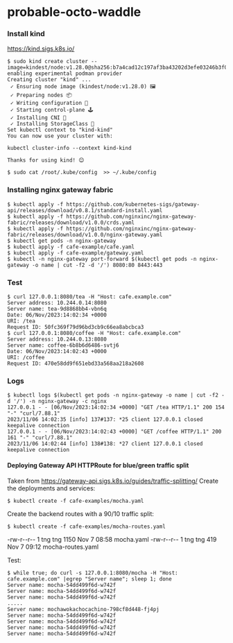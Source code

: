 # probable-octo-waddle
###  Install kind 
https://kind.sigs.k8s.io/
```
$ sudo kind create cluster --image=kindest/node:v1.28.0@sha256:b7a4cad12c197af3ba43202d3efe03246b3f0793f162afb40a33c923952d5b31
enabling experimental podman provider
Creating cluster "kind" ...
 ✓ Ensuring node image (kindest/node:v1.28.0) 🖼 
 ✓ Preparing nodes 📦  
 ✓ Writing configuration 📜 
 ✓ Starting control-plane 🕹️ 
 ✓ Installing CNI 🔌 
 ✓ Installing StorageClass 💾 
Set kubectl context to "kind-kind"
You can now use your cluster with:

kubectl cluster-info --context kind-kind

Thanks for using kind! 😊

$ sudo cat /root/.kube/config  >> ~/.kube/config 

```
### Installing nginx gateway fabric
```
$ kubectl apply -f https://github.com/kubernetes-sigs/gateway-api/releases/download/v0.8.1/standard-install.yaml
$ kubectl apply -f https://github.com/nginxinc/nginx-gateway-fabric/releases/download/v1.0.0/crds.yaml
$ kubectl apply -f https://github.com/nginxinc/nginx-gateway-fabric/releases/download/v1.0.0/nginx-gateway.yaml
$ kubectl get pods -n nginx-gateway
$ kubectl apply -f cafe-example/cafe.yaml
$ kubectl apply -f cafe-example/gateway.yaml
$ kubectl -n nginx-gateway port-forward $(kubectl get pods -n nginx-gateway -o name | cut -f2 -d '/') 8080:80 8443:443
```

### Test
```
$ curl 127.0.0.1:8080/tea -H "Host: cafe.example.com" 
Server address: 10.244.0.14:8080
Server name: tea-9d8868bb4-vbn6q
Date: 06/Nov/2023:14:02:34 +0000
URI: /tea
Request ID: 50fc369f79d96bd3cb9c66ea8abcbca3
$ curl 127.0.0.1:8080/coffee -H "Host: cafe.example.com" 
Server address: 10.244.0.13:8080
Server name: coffee-6b8b6d6486-svtj6
Date: 06/Nov/2023:14:02:43 +0000
URI: /coffee
Request ID: 470e58dd9f651ebd33a568aa218a2608
```
### Logs
```
$ kubectl logs $(kubectl get pods -n nginx-gateway -o name | cut -f2 -d '/') -n nginx-gateway -c nginx
127.0.0.1 - - [06/Nov/2023:14:02:34 +0000] "GET /tea HTTP/1.1" 200 154 "-" "curl/7.88.1"
2023/11/06 14:02:35 [info] 137#137: *25 client 127.0.0.1 closed keepalive connection
127.0.0.1 - - [06/Nov/2023:14:02:43 +0000] "GET /coffee HTTP/1.1" 200 161 "-" "curl/7.88.1"
2023/11/06 14:02:44 [info] 138#138: *27 client 127.0.0.1 closed keepalive connection
```

#### Deploying Gateway API  HTTPRoute for blue/green traffic split
Taken from https://gateway-api.sigs.k8s.io/guides/traffic-splitting/
Create the deployments and services:
```
$ kubectl create -f cafe-examples/mocha.yaml
```

Create the backend routes with a 90/10 traffic split:
```
$ kubectl create -f cafe-examples/mocha-routes.yaml
```
-rw-r--r-- 1 tng tng 1150 Nov  7 08:58 mocha.yaml
-rw-r--r-- 1 tng tng  419 Nov  7 09:12 mocha-routes.yaml

Test:
```
$ while true; do curl -s 127.0.0.1:8080/mocha -H "Host: cafe.example.com" |egrep "Server name"; sleep 1; done
Server name: mocha-54dd499f6d-w742f
Server name: mocha-54dd499f6d-w742f
Server name: mocha-54dd499f6d-w742f
.....
Server name: mochawokachocachino-798cf8d448-fj4pj
Server name: mocha-54dd499f6d-w742f
Server name: mocha-54dd499f6d-w742f
Server name: mocha-54dd499f6d-w742f
Server name: mocha-54dd499f6d-w742f
```
